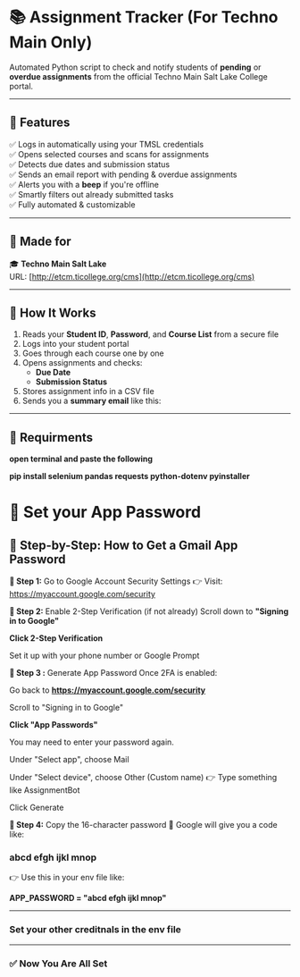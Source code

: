 # 📚  Assignment Tracker (For Techno Main Only)

Automated Python script to check and notify students of **pending** or **overdue assignments** from the official Techno Main Salt Lake College portal.

---

## 🚀 Features

✅ Logs in automatically using your TMSL credentials  
✅ Opens selected courses and scans for assignments  
✅ Detects due dates and submission status  
✅ Sends an email report with pending & overdue assignments  
✅ Alerts you with a **beep** if you're offline  
✅ Smartly filters out already submitted tasks  
✅ Fully automated & customizable

---

## 🏫 Made for

🎓 **Techno Main Salt Lake**  
URL: [http://etcm.ticollege.org/cms](http://etcm.ticollege.org/cms)

---

## 🔧 How It Works

1. Reads your **Student ID**, **Password**, and **Course List** from a secure file  
2. Logs into your student portal  
3. Goes through each course one by one  
4. Opens assignments and checks:
   - **Due Date**
   - **Submission Status**
5. Stores assignment info in a CSV file  
6. Sends you a **summary email** like this:

---

## 🔧 Requirments 
**open terminal and paste the following**

**pip install selenium pandas requests python-dotenv pyinstaller**


# 🔧 Set your App Password

## 🔐 Step-by-Step: How to Get a Gmail App Password
**🔹 Step 1:** Go to Google Account Security Settings
👉 Visit: https://myaccount.google.com/security

**🔹 Step 2:** Enable 2-Step Verification (if not already)
Scroll down to **"Signing in to Google"**

**Click 2-Step Verification**

Set it up with your phone number or Google Prompt

**🔹 Step 3 :** Generate App Password
Once 2FA is enabled:

Go back to **https://myaccount.google.com/security**

Scroll to "Signing in to Google"

**Click "App Passwords"**

You may need to enter your password again.

Under "Select app", choose Mail

Under "Select device", choose Other (Custom name)
👉 Type something like AssignmentBot

Click Generate

**🔹 Step 4:** Copy the 16-character password
🔑 Google will give you a code like:

### abcd efgh ijkl mnop
👉 Use this in your env file like:

**APP_PASSWORD = "abcd efgh ijkl mnop"**

---
### Set your other creditnals in the env file 
---
### ✅ Now You Are All Set 


